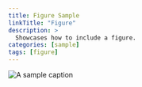 ```yaml
---
title: Figure Sample
linkTitle: "Figure"
description: >
  Showcases how to include a figure.
categories: [sample]
tags: [figure]
---
```


![A sample caption](/bigdata/images/2019_Matt_Turck_Big_Data_Landscape_Final_Fullsize.png)
